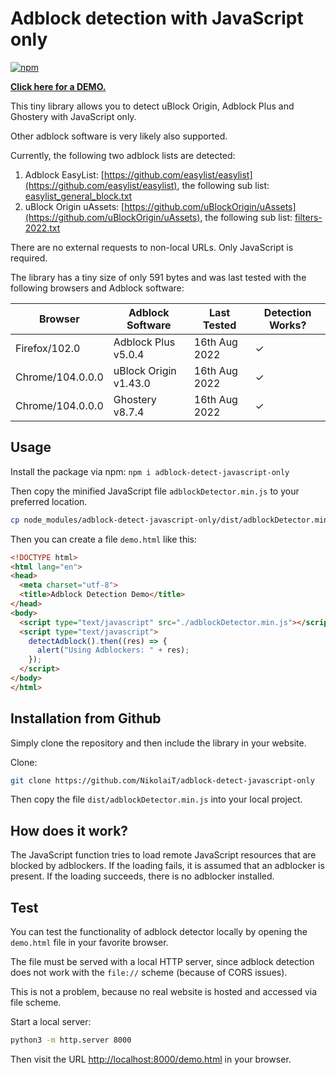 # Adblock detection with JavaScript only

[![npm](https://img.shields.io/npm/v/adblock-detect-javascript-only)](https://www.npmjs.com/package/adblock-detect-javascript-only)

[**Click here for a DEMO.**](https://incolumitas.com/2020/12/27/detecting-uBlock-Origin-and-Adblock-Plus-with-JavaScript-only/)

This tiny library allows you to detect uBlock Origin, Adblock Plus and Ghostery with JavaScript only.

Other adblock software is very likely also supported.

Currently, the following two adblock lists are detected:

1. Adblock EasyList: [https://github.com/easylist/easylist](https://github.com/easylist/easylist), the following sub list: [easylist_general_block.txt](https://github.com/easylist/easylist/blob/master/easylist/easylist_general_block.txt)
2. uBlock Origin uAssets: [https://github.com/uBlockOrigin/uAssets](https://github.com/uBlockOrigin/uAssets), the following sub list: [filters-2022.txt](https://github.com/uBlockOrigin/uAssets/blob/master/filters/filters-2022.txt)

There are no external requests to non-local URLs. Only JavaScript is required.

The library has a tiny size of only 591 bytes and was last tested with the following browsers and Adblock software:

| Browser             | Adblock Software      | Last Tested   | Detection Works? |
|---------------------|-----------------------|---------------|------------------|
| Firefox/102.0       | Adblock Plus v5.0.4   | 16th Aug 2022 | ✓                |
| Chrome/104.0.0.0    | uBlock Origin v1.43.0 | 16th Aug 2022 | ✓                |
| Chrome/104.0.0.0    | Ghostery v8.7.4       | 16th Aug 2022 | ✓                |

## Usage

Install the package via npm: `npm i adblock-detect-javascript-only`

Then copy the minified JavaScript file `adblockDetector.min.js` to your preferred location.

```bash
cp node_modules/adblock-detect-javascript-only/dist/adblockDetector.min.js .
```

Then you can create a file `demo.html` like this:

```html
<!DOCTYPE html>
<html lang="en">
<head>
  <meta charset="utf-8">
  <title>Adblock Detection Demo</title>
</head>
<body>
  <script type="text/javascript" src="./adblockDetector.min.js"></script>
  <script type="text/javascript">
    detectAdblock().then((res) => { 
      alert("Using Adblockers: " + res);
    });
  </script>
</body>
</html>
```

## Installation from Github

Simply clone the repository and then include the library in your website.

Clone:

```bash
git clone https://github.com/NikolaiT/adblock-detect-javascript-only
```

Then copy the file `dist/adblockDetector.min.js` into your local project.

## How does it work?

The JavaScript function tries to load remote JavaScript resources that are blocked by adblockers. If the loading fails, it is assumed that an adblocker is present. If the loading succeeds, there is no adblocker installed.

## Test

You can test the functionality of adblock detector locally by opening the `demo.html` file in your favorite browser.

The file must be served with a local HTTP server, since adblock detection does not work with the `file://` scheme (because of CORS issues).

This is not a problem, because no real website is hosted and accessed via file scheme.

Start a local server:

```bash
python3 -m http.server 8000
```

Then visit the URL [http://localhost:8000/demo.html](http://localhost:8000/demo.html) in your browser.
